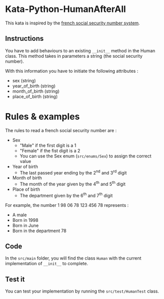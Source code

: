 # Kata-Python-HumanAfterAll
This kata is inspired by the [french social security number system](https://en.wikipedia.org/wiki/INSEE_code).

## Instructions
You have to add behaviours to an existing `__init__` method in the Human class.
This method takes in parameters a string (the social security number).

With this information you have to initiate the following attributes :
- sex (string)
- year_of_birth (string)
- month_of_birth (string)
- place_of_birth (string)

# Rules & examples
The rules to read a french social security number are :
- Sex
    - "Male" if the first digit is a 1
    - "Female" if the fist digit is a 2
    - You can use the Sex enum (`src/enums/Sex`) to assign the correct value
- Year of birth
    - The last passed year ending by the 2<sup>nd</sup> and 3<sup>rd</sup> digit
- Month of birth
    - The month of the year given by the 4<sup>th</sup> and 5<sup>th</sup> digit
- Place of birth
    - The department given by the 6<sup>th</sup> and 7<sup>th</sup> digit
    
For example, the number 1 98 06 78 123 456 78 represents :
- A male
- Born in 1998
- Born in June
- Born in the department 78

## Code
In the `src/main` folder, you will find the class `Human` with the current implementation of `__init__` to complete.

## Test it
You can test your implementation by running the `src/test/HumanTest` class.
